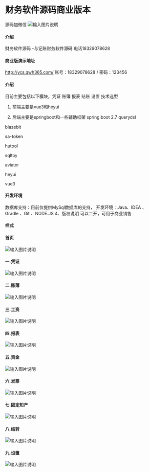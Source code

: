 # 财务软件源码商业版本
源码加微信
![输入图片说明](c2e56bb00086efbc2ff9b17ca50f30e.png)
#### 介绍
财务软件源码 -与记账财务软件源码 电话18329078628
#### 商业版演示地址
http://ycs.qwh365.com/
账号：18329078628 / 密码：123456
#### 介绍
目前主要包括以下模块，凭证 账簿 报表 结账 设置
技术选型
1. 前端主要是vue3和heyui

2. 后端主要是springboot和一些辅助框架
spring boot 2.7
querydsl

blazebit

sa-token

hutool

sqltoy

aviator

heyui

vue3


#### 开发环境

数据库支持：目前仅提供MySql数据库的支持，
开发环境：Java、IDEA 、Gradle 、Git 、NODE.JS
4、版权说明
可以二开，可用于商业销售

#### 样式
#### 首页
![输入图片说明](%E9%A6%96%E9%A1%B5.png)
#### 一.凭证
![输入图片说明](%E5%87%AD%E8%AF%81.png)
#### 二.账薄
![输入图片说明](%E8%B4%A6%E8%96%84.png)
#### 三.工资
![输入图片说明](%E5%B7%A5%E8%B5%84.png)
#### 四.报表
![输入图片说明](%E6%8A%A5%E8%A1%A8.png)
#### 五.资金
![输入图片说明](%E8%B5%84%E9%87%91.png)
#### 六.发票
![输入图片说明](%E5%8F%91%E7%A5%A8.png)
#### 七.固定知产
![输入图片说明](%E5%9B%BA%E5%AE%9A%E7%9F%A5%E4%BA%A7.png)
#### 八.结转
![输入图片说明](%E6%9C%9F%E6%9C%AB%E7%BB%93%E8%BD%AC.png)
#### 九.设置
![输入图片说明](%E8%AE%BE%E7%BD%AE.png)
